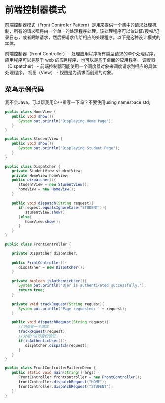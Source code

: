 # 前端控制器模式
前端控制器模式（Front Controller Pattern）是用来提供一个集中的请求处理机制，所有的请求都将由一个单一的处理程序处理。该处理程序可以做认证/授权/记录日志，或者跟踪请求，然后把请求传给相应的处理程序。以下是这种设计模式的实体。

前端控制器（Front Controller） - 处理应用程序所有类型请求的单个处理程序，应用程序可以是基于 web 的应用程序，也可以是基于桌面的应用程序。
调度器（Dispatcher） - 前端控制器可能使用一个调度器对象来调度请求到相应的具体处理程序。
视图（View） - 视图是为请求而创建的对象。
## 菜鸟示例代码
我不会Java。可以帮我用C++重写一下吗？不要使用using namespace std;
```java
public class HomeView {
   public void show(){
      System.out.println("Displaying Home Page");
   }
}

public class StudentView {
   public void show(){
      System.out.println("Displaying Student Page");
   }
}

public class Dispatcher {
   private StudentView studentView;
   private HomeView homeView;
   public Dispatcher(){
      studentView = new StudentView();
      homeView = new HomeView();
   }
 
   public void dispatch(String request){
      if(request.equalsIgnoreCase("STUDENT")){
         studentView.show();
      }else{
         homeView.show();
      }  
   }
}

public class FrontController {
   
   private Dispatcher dispatcher;
 
   public FrontController(){
      dispatcher = new Dispatcher();
   }
 
   private boolean isAuthenticUser(){
      System.out.println("User is authenticated successfully.");
      return true;
   }
 
   private void trackRequest(String request){
      System.out.println("Page requested: " + request);
   }
 
   public void dispatchRequest(String request){
      //记录每一个请求
      trackRequest(request);
      //对用户进行身份验证
      if(isAuthenticUser()){
         dispatcher.dispatch(request);
      }  
   }
}

public class FrontControllerPatternDemo {
   public static void main(String[] args) {
      FrontController frontController = new FrontController();
      frontController.dispatchRequest("HOME");
      frontController.dispatchRequest("STUDENT");
   }
}
```